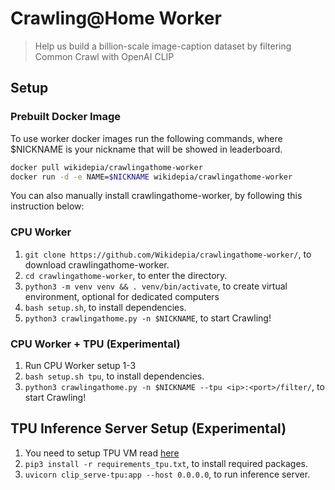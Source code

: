 # Crawling@Home Worker

> Help us build a billion-scale image-caption dataset by filtering Common Crawl with OpenAI CLIP

## Setup

### Prebuilt Docker Image

To use worker docker images run the following commands, where $NICKNAME is your nickname that will be showed in leaderboard.

```bash
docker pull wikidepia/crawlingathome-worker
docker run -d -e NAME=$NICKNAME wikidepia/crawlingathome-worker
```

You can also manually install crawlingathome-worker, by following this instruction below:

### CPU Worker

1. `git clone https://github.com/Wikidepia/crawlingathome-worker/`, to download crawlingathome-worker.
2. `cd crawlingathome-worker`, to enter the directory.
3. `python3 -m venv venv && . venv/bin/activate`, to create virtual environment, optional for dedicated computers
4. `bash setup.sh`, to install dependencies.
5. `python3 crawlingathome.py -n $NICKNAME`, to start Crawling!

### CPU Worker + TPU (Experimental)

1. Run CPU Worker setup 1-3
2. `bash setup.sh tpu`, to install dependencies.
3. `python3 crawlingathome.py -n $NICKNAME --tpu <ip>:<port>/filter/`, to start Crawling!

## TPU Inference Server Setup (Experimental)

1. You need to setup TPU VM read [here](https://cloud.google.com/tpu/docs/jax-quickstart-tpu-vm)
2. `pip3 install -r requirements_tpu.txt`, to install required packages.
3. `uvicorn clip_serve-tpu:app --host 0.0.0.0`, to run inference server.
